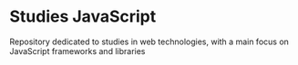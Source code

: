 # Studies JavaScript

Repository dedicated to studies in web technologies, with a main focus on JavaScript frameworks and libraries

